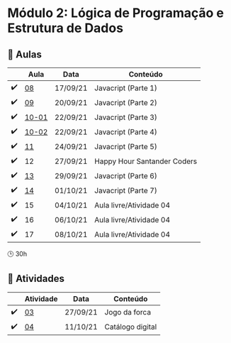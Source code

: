 # Módulo 2: Lógica de Programação e Estrutura de Dados

## :blue_book: Aulas

|                    | Aula                      | Data     | Conteúdo                    |
| ------------------ | ------------------------- | -------- | --------------------------- |
| :heavy_check_mark: | [08](aulas/aula_08)       | 17/09/21 | Javacript (Parte 1)         |
| :heavy_check_mark: | [09](aulas/aula_09)       | 20/09/21 | Javacript (Parte 2)         |
| :heavy_check_mark: | [10-01](aulas/aula_10-01) | 22/09/21 | Javacript (Parte 3)         |
| :heavy_check_mark: | [10-02](aulas/aula_10-02) | 22/09/21 | Javacript (Parte 4)         |
| :heavy_check_mark: | [11](aulas/aula_11)       | 24/09/21 | Javacript (Parte 5)         |
| :heavy_check_mark: | 12                        | 27/09/21 | Happy Hour Santander Coders |
| :heavy_check_mark: | [13](aulas/aula_13)       | 29/09/21 | Javacript (Parte 6)         |
| :heavy_check_mark: | [14](aulas/aula_14)       | 01/10/21 | Javacript (Parte 7)         |
| :heavy_check_mark: | 15                        | 04/10/21 | Aula livre/Atividade 04     |
| :heavy_check_mark: | 16                        | 06/10/21 | Aula livre/Atividade 04     |
| :heavy_check_mark: | 17                        | 08/10/21 | Aula livre/Atividade 04     |

:clock3: 30h

## :pencil: Atividades

|                    | Atividade                     | Data     | Conteúdo         |
| ------------------ | ----------------------------- | -------- | ---------------- |
| :heavy_check_mark: | [03](atividades/atividade_03) | 27/09/21 | Jogo da forca    |
| :heavy_check_mark: | [04](atividades/atividade_04) | 11/10/21 | Catálogo digital |
